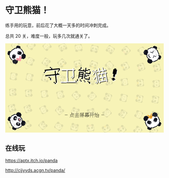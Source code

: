 # 守卫熊猫！

练手用的玩意，前后花了大概一天多的时间冲刺完成。

总共 20 关，难度一般，玩多几次就通关了。

![守卫熊猫！](cover.png)

## 在线玩

https://aptx.itch.io/panda

http://cjjyyds.acgn.tv/panda/
